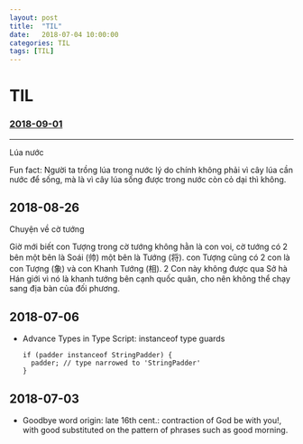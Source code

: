 ```yaml
---
layout: post
title:  "TIL"
date:   2018-07-04 10:00:00
categories: TIL
tags: [TIL]
---
```


TIL
====

### [2018-09-01](#2018-09-01)
----

Lúa nước

Fun fact: Người ta trồng lúa trong nước lý do chính không phải vì cây lúa cần nước để sống, mà là vì cây lúa sống được trong nước còn cỏ dại thì không.

2018-08-26
----

Chuyện về cờ tướng

Giờ mới biết con Tượng trong cờ tướng không hằn là con voi, cờ tướng có 2 bên một bên là Soái (帅) một bên là Tướng (将). con Tượng cũng có 2 con là con Tượng (象) và con Khanh Tướng (相). 2 Con này không được qua Sở hà Hán giới vì nó là khanh tướng bên cạnh quốc quân, cho nên không thể chạy sang địa bàn của đối phương.


2018-07-06
----
- Advance Types in Type Script: instanceof type guards
  ```
  if (padder instanceof StringPadder) {
    padder; // type narrowed to 'StringPadder'
  }
  ```


2018-07-03
----

- Goodbye word origin: late 16th cent.: contraction of God be with you!, with good substituted on the pattern of phrases such as good morning.
